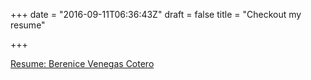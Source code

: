+++
date = "2016-09-11T06:36:43Z"
draft = false
title = "Checkout my resume"

+++

[Resume: Berenice Venegas Cotero](https://docs.google.com/document/d/1MZ957ibnQon3pkZ-cY40bwIIZteJjSJaUQPa4CUNA94/edit?usp=sharing)

